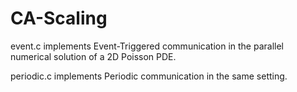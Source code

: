 # CA-Scaling

event.c implements Event-Triggered communication in the parallel numerical solution of a 2D Poisson PDE.


periodic.c implements Periodic communication in the same setting.
